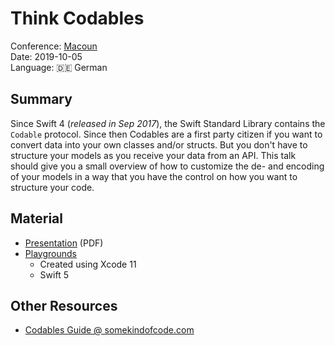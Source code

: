 # Think Codables

Conference: [Macoun](https://macoun.de)  
Date: 2019-10-05  
Language:  🇩🇪 German

## Summary

Since Swift 4 (*released in Sep 2017*), the Swift Standard Library contains the `Codable` protocol. Since then Codables are a first party citizen if you want to convert data into your own classes and/or structs. But you don't have to structure your models as you receive your data from an API. This talk should give you a small overview of how to customize the de- and encoding of your models in a way that you have the control on how you want to structure your code.

## Material

- [Presentation](./Think%20Codables.pdf) (PDF)
- [Playgrounds](./Playgrounds)
  - Created using Xcode 11
  - Swift 5

## Other Resources

- [Codables Guide @ somekindofcode.com](https://somekindofcode.com/tag/codables/)
